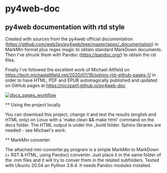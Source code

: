 # py4web-doc
## py4web documentation with rtd style

Created with sources from the py4web official documentation (https://github.com/web2py/py4web/tree/master/apps/_documentation) in MarkMin format plus regex magic
to obtain standard MarkDown documents. Then I've shrunk them with Pandoc (https://pandoc.org/) to obtain the rst files.

Finally I've followed the excellent work of Michael Altfield on https://tech.michaelaltfield.net/2020/07/18/sphinx-rtd-github-pages-1/ in order to have HTML, PDF and EPUB
automagically published and updated on GitHub pages at https://nicozanf.github.io/py4web-doc

[![docs_pages_workflow](https://github.com/nicozanf/py4web-doc/actions/workflows/docs_pages_workflow.yml/badge.svg)](https://github.com/nicozanf/py4web-doc/actions/workflows/docs_pages_workflow.yml)

** Using the project locally

You can download this project, change it and test the results (english and HTML only) on Linux with a 'make clean && make html' command on the docs folder. The HTML output is under the _build folder.
Sphinx libraries are needed - see Michael's work. 

** MarkMin converter

The attached mm-converter.py program is a simple MarkMin to MarkDown (+ RST & HTML, using Pandoc) converter. Just place it in the same folder of the .mm files and it will try to conver them in the related subfolders. Tested with Ubuntu 20.04 an Python 3.8.4. It needs Pandoc modules installed.
